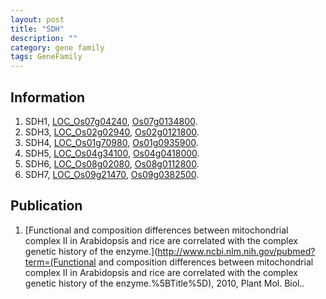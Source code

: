 ```yaml
---
layout: post
title: "SDH"
description: ""
category: gene family
tags: GeneFamily
---
```


## Information
1. SDH1, [LOC_Os07g04240](http://rice.plantbiology.msu.edu/cgi-bin/ORF_infopage.cgi?orf=LOC_Os07g04240), [Os07g0134800](http://rapdb.dna.affrc.go.jp/viewer/gbrowse_details/irgsp1?name=Os07g0134800).
2. SDH3, [LOC_Os02g02940](http://rice.plantbiology.msu.edu/cgi-bin/ORF_infopage.cgi?orf=LOC_Os02g02940), [Os02g0121800](http://rapdb.dna.affrc.go.jp/viewer/gbrowse_details/irgsp1?name=Os02g0121800).
3. SDH4, [LOC_Os01g70980](http://rice.plantbiology.msu.edu/cgi-bin/ORF_infopage.cgi?orf=LOC_Os01g70980), [Os01g0935900](http://rapdb.dna.affrc.go.jp/viewer/gbrowse_details/irgsp1?name=Os01g0935900).
4. SDH5, [LOC_Os04g34100](http://rice.plantbiology.msu.edu/cgi-bin/ORF_infopage.cgi?orf=LOC_Os04g34100), [Os04g0418000](http://rapdb.dna.affrc.go.jp/viewer/gbrowse_details/irgsp1?name=Os04g0418000).
5. SDH6, [LOC_Os08g02080](http://rice.plantbiology.msu.edu/cgi-bin/ORF_infopage.cgi?orf=LOC_Os08g02080), [Os08g0112800](http://rapdb.dna.affrc.go.jp/viewer/gbrowse_details/irgsp1?name=Os08g0112800).
6. SDH7, [LOC_Os09g21470](http://rice.plantbiology.msu.edu/cgi-bin/ORF_infopage.cgi?orf=LOC_Os09g21470), [Os09g0382500](http://rapdb.dna.affrc.go.jp/viewer/gbrowse_details/irgsp1?name=Os09g0382500).

## Publication
1. [Functional and composition differences between mitochondrial complex II in Arabidopsis and rice are correlated with the complex genetic history of the enzyme.](http://www.ncbi.nlm.nih.gov/pubmed?term=(Functional and composition differences between mitochondrial complex II in Arabidopsis and rice are correlated with the complex genetic history of the enzyme.%5BTitle%5D), 2010, Plant Mol. Biol..


